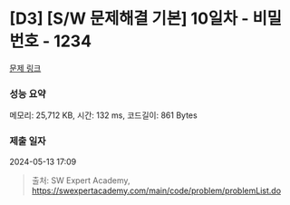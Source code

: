 # [D3] [S/W 문제해결 기본] 10일차 - 비밀번호 - 1234 

[문제 링크](https://swexpertacademy.com/main/code/problem/problemDetail.do?contestProbId=AV14_DEKAJcCFAYD) 

### 성능 요약

메모리: 25,712 KB, 시간: 132 ms, 코드길이: 861 Bytes

### 제출 일자

2024-05-13 17:09



> 출처: SW Expert Academy, https://swexpertacademy.com/main/code/problem/problemList.do